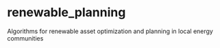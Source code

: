 # renewable_planning
Algorithms for renewable asset optimization and planning in local energy communities
